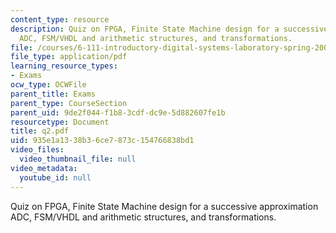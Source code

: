 ```yaml
---
content_type: resource
description: Quiz on FPGA, Finite State Machine design for a successive approximation
  ADC, FSM/VHDL and arithmetic structures, and transformations.
file: /courses/6-111-introductory-digital-systems-laboratory-spring-2006/935e1a1338b36ce7873c154766838bd1_q2.pdf
file_type: application/pdf
learning_resource_types:
- Exams
ocw_type: OCWFile
parent_title: Exams
parent_type: CourseSection
parent_uid: 9de2f044-f1b8-3cdf-dc9e-5d882607fe1b
resourcetype: Document
title: q2.pdf
uid: 935e1a13-38b3-6ce7-873c-154766838bd1
video_files:
  video_thumbnail_file: null
video_metadata:
  youtube_id: null
---
```

Quiz on FPGA, Finite State Machine design for a successive approximation ADC, FSM/VHDL and arithmetic structures, and transformations.